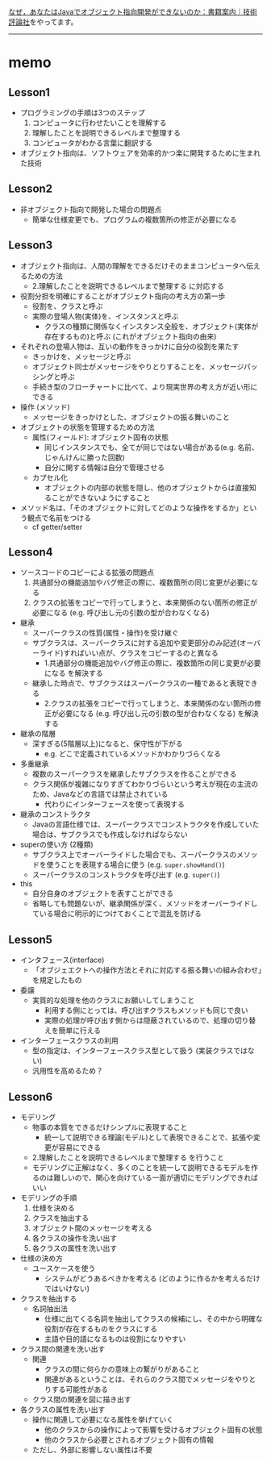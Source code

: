 [なぜ，あなたはJavaでオブジェクト指向開発ができないのか：書籍案内｜技術評論社](http://gihyo.jp/book/2005/4-7741-2222-X)をやってます。

---

# memo

## Lesson1
- プログラミングの手順は3つのステップ
  1. コンピュータに行わせたいことを理解する
  2. 理解したことを説明できるレベルまで整理する
  3. コンピュータがわかる言葉に翻訳する
- オブジェクト指向は、ソフトウェアを効率的かつ楽に開発するために生まれた技術

## Lesson2
- 非オブジェクト指向で開発した場合の問題点
  - 簡単な仕様変更でも、プログラムの複数箇所の修正が必要になる

## Lesson3
- オブジェクト指向は、人間の理解をできるだけそのままコンピュータへ伝えるための方法
  - 2.理解したことを説明できるレベルまで整理する に対応する
- 役割分担を明確にすることがオブジェクト指向の考え方の第一歩
  - 役割を、クラスと呼ぶ
  - 実際の登場人物(実体)を、インスタンスと呼ぶ  
    - クラスの種類に関係なくインスタンス全般を、オブジェクト(実体が存在するもの)と呼ぶ (これがオブジェクト指向の由来)
- それぞれの登場人物は、互いの動作をきっかけに自分の役割を果たす
  - きっかけを、メッセージと呼ぶ
  - オブジェクト同士がメッセージをやりとりすることを、メッセージパッシングと呼ぶ 
  - 手続き型のフローチャートに比べて、より現実世界の考え方が近い形にできる
- 操作 (メソッド)
  - メッセージをきっかけとした、オブジェクトの振る舞いのこと 
- オブジェクトの状態を管理するための方法
  - 属性(フィールド): オブジェクト固有の状態
    - 同じインスタンスでも、全てが同じではない場合がある(e.g. 名前、じゃんけんに勝った回数)
    - 自分に関する情報は自分で管理させる
  - カプセル化
    - オブジェクトの内部の状態を隠し、他のオブジェクトからは直接知ることができないようにすること
- メソッド名は、「そのオブジェクトに対してどのような操作をするか」という観点で名前をつける
  - cf getter/setter 
  
## Lesson4
- ソースコードのコピーによる拡張の問題点
  1. 共通部分の機能追加やバグ修正の際に、複数箇所の同じ変更が必要になる
  2. クラスの拡張をコピーで行ってしまうと、本来関係のない箇所の修正が必要になる (e.g. 呼び出し元の引数の型が合わなくなる)
- 継承
  - スーパークラスの性質(属性・操作)を受け継ぐ
  - サブクラスは、スーパークラスに対する追加や変更部分のみ記述(オーバーライド)すればいい点が、クラスをコピーするのと異なる
    - 1.共通部分の機能追加やバグ修正の際に、複数箇所の同じ変更が必要になる を解決する
  - 継承した時点で、サブクラスはスーパークラスの一種であると表現できる
    - 2.クラスの拡張をコピーで行ってしまうと、本来関係のない箇所の修正が必要になる (e.g. 呼び出し元の引数の型が合わなくなる) を解決する
- 継承の階層
  - 深すぎる(5階層以上)になると、保守性が下がる
    - e.g. どこで定義されているメソッドかわかりづらくなる
- 多重継承
  - 複数のスーパークラスを継承したサブクラスを作ることができる
  - クラス関係が複雑になりすぎてわかりづらいという考えが現在の主流のため、Javaなどの言語では禁止されている
    - 代わりにインターフェースを使って表現する
- 継承のコンストラクタ 
  - Javaの言語仕様では、スーパークラスでコンストラクタを作成していた場合は、サブクラスでも作成しなければならない
- superの使い方 (2種類)
  - サブクラス上でオーバーライドした場合でも、スーパークラスのメソッドを使うことを表現する場合に使う (e.g. `super.showHand()`)
  - スーパークラスのコンストラクタを呼び出す (e.g. `super()`)
- this
  - 自分自身のオブジェクトを表すことができる
  - 省略しても問題ないが、継承関係が深く、メソッドをオーバーライドしている場合に明示的につけておくことで混乱を防げる
  
## Lesson5
- インタフェース(interface)
  - 「オブジェエクトへの操作方法とそれに対応する振る舞いの組み合わせ」を規定したもの
- 委譲
  - 実質的な処理を他のクラスにお願いしてしまうこと
    - 利用する側にとっては、呼び出すクラスもメソッドも同じで良い
    - 実際の処理が呼び出す側からは隠蔽されているので、処理の切り替えを簡単に行える
- インターフェースクラスの利用
  - 型の指定は、インターフェースクラス型として扱う (実装クラスではない)
  - 汎用性を高めるため？
  
## Lesson6
- モデリング
  - 物事の本質をできるだけシンプルに表現すること 
    - 統一して説明できる理論(モデル)として表現できることで、拡張や変更が容易にできる
  - 2.理解したことを説明できるレベルまで整理する を行うこと
  - モデリングに正解はなく、多くのことを統一して説明できるモデルを作るのは難しいので、関心を向けている一面が適切にモデリングできればいい
- モデリングの手順
  1. 仕様を決める
  2. クラスを抽出する
  3. オブジェクト間のメッセージを考える
  4. 各クラスの操作を洗い出す
  5. 各クラスの属性を洗い出す
- 仕様の決め方
  - ユースケースを使う  
    - システムがどうあるべきかを考える (どのように作るかを考えるだけではいけない)
- クラスを抽出する
  - 名詞抽出法 
    - 仕様に出てくる名詞を抽出してクラスの候補にし、その中から明確な役割が存在するものをクラスにする
    - 主語や目的語になるものは役割になりやすい
- クラス間の関連を洗い出す
  - 関連
    - クラスの間に何らかの意味上の繋がりがあること
    - 関連があるということは、それらのクラス間でメッセージをやりとりする可能性がある
  - クラス間の関連を図に描き出す
- 各クラスの属性を洗い出す
  - 操作に関連して必要になる属性を挙げていく
    - 他のクラスからの操作によって影響を受けるオブジェクト固有の状態
    - 他のクラスから必要とされるオブジェクト固有の情報
  - ただし、外部に影響しない属性は不要
   
